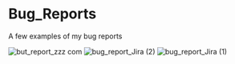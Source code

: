 # Bug_Reports
A few examples of my bug reports

![but_report_zzz com](https://github.com/itsNur/Bug_Reports/assets/70845085/00100a7c-b68a-4417-9d9b-c55df78c5899)
![bug_report_Jira (2)](https://github.com/itsNur/Bug_Reports/assets/70845085/a1bdb4ea-09a1-4e50-8aac-bf784555a663)
![bug_report_Jira (1)](https://github.com/itsNur/Bug_Reports/assets/70845085/edf858b7-3d68-4478-a897-5956e8041cab)
